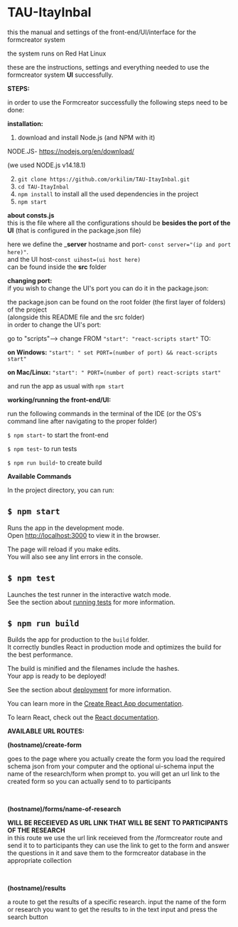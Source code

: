 # TAU-ItayInbal

this the manual and settings of the front-end/UI/interface for the formcreator system

the system runs on Red Hat Linux

these are the instructions, settings and everything needed to use the formcreator system __UI__ successfully.

__STEPS:__

in order to use the Formcreator successfully the following steps need to be done:

__installation:__

1. download and install Node.js (and NPM with it)<br/>

NODE.JS- https://nodejs.org/en/download/ <br/>

(we used NODE.js v14.18.1)

 2. ```git clone https://github.com/orkilim/TAU-ItayInbal.git```
 3. ```cd TAU-ItayInbal```<br/>
 4. ```npm install``` to install all the used dependencies in the project<br/>
 5. ```npm start```<br/>


__about consts.js__<br/>
this is the file where all the configurations should be __besides the port of the UI__ (that is configured in the package.json file)<br/>

here we define the ___server__ hostname and port- ```const server="(ip and port here)"```.<br/>
and the UI host-```const uihost=(ui host here)```<br/>
can be found inside the __src__ folder

__changing port:__<br/>
if you wish to change the UI's port you can do it in the package.json:<br/>

the package.json can be found on the root folder (the first layer of folders) of the project<br/>
(alongside this README file and the src folder)
<br/>
in order to change the UI's port:

go to "scripts"--> change FROM ```"start": "react-scripts start"``` TO:<br/>

__on Windows:__ ```"start": " set PORT=(number of port) && react-scripts start"``` <br/>

__on Mac/Linux:__ ```"start": " PORT=(number of port) react-scripts start"``` 

and run the app as usual with ```npm start```

__working/running the front-end/UI:__


run the following commands in the terminal of the IDE (or the OS's command line after navigating to the proper folder)<br/>


```$ npm start```- to start the front-end<br/>

```$ npm test```- to run tests<br/>

```$ npm run build```- to create build<br/>


__Available Commands__

In the project directory, you can run:

 ## ```$ npm start```

Runs the app in the development mode.\
Open [http://localhost:3000](http://localhost:3000) to view it in the browser.

The page will reload if you make edits.\
You will also see any lint errors in the console.

## ```$ npm test```

Launches the test runner in the interactive watch mode.\
See the section about [running tests](https://facebook.github.io/create-react-app/docs/running-tests) for more information.

## ```$ npm run build```

Builds the app for production to the `build` folder.\
It correctly bundles React in production mode and optimizes the build for the best performance.

The build is minified and the filenames include the hashes.\
Your app is ready to be deployed!

See the section about [deployment](https://facebook.github.io/create-react-app/docs/deployment) for more information.


You can learn more in the [Create React App documentation](https://facebook.github.io/create-react-app/docs/getting-started).

To learn React, check out the [React documentation](https://reactjs.org/).


__AVAILABLE URL ROUTES:__

__(hostname)/create-form__

goes to the page where you actually create the form
you load the required schema json from your computer and the optional ui-schema input the name of the research/form when prompt to.
you will get an url link to the created form so you can actually send to to participants

<br/>

__(hostname)/forms/name-of-research__

__WILL BE RECEIEVED AS URL LINK THAT WILL BE SENT TO PARTICIPANTS OF THE RESEARCH__<br/>
in this route we use the url link receieved from the /formcreator route and send it to to participants
they can use the link to get to the form and answer the questions in it and save them to the formcreator database in the appropriate collection

<br/>


__(hostname)/results__

a route to get the results of a specific research. input the name of the form or research you want to get the results to in the text input and press the search button
